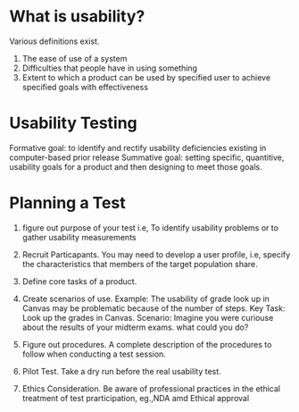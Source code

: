# What is usability?

Various definitions exist.
1. The ease of use of a system
2. Difficulties that people have in using something
3. Extent to which a product can be used by specified user to achieve specified goals with effectiveness

# Usability Testing

Formative goal: to identify and rectify usability deficiencies existing in computer-based prior release
Summative goal: setting specific, quantitive, usability goals for a product and then designing to meet those goals.

# Planning a Test

1. figure out purpose of your test i.e, To identify usability problems or to gather usability measurements
2. Recruit Particapants. You may need to develop a user profile, i.e, specify the characteristics that members of the target population share.
3. Define core tasks of a product.
4. Create scenarios of use. 
  Example: The usability of grade look up in Canvas may be problematic because of the number of steps.
      Key Task: Look up the grades in Canvas.
      Scenario: Imagine you were curiouse about the results of your midterm exams. what could you do?
      
4. Figure out procedures. A complete description of the procedures to follow when conducting a test session.
5. Pilot Test. Take a dry run before the real usability test.
6. Ethics Consideration. Be aware of professional practices in the ethical treatment of test prarticipation, eg.,NDA amd Ethical approval
